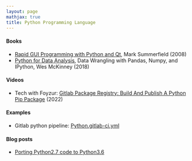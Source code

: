 ```yaml
---
layout: page
mathjax: true
title: Python Programming Language
---
```


#### Books
* [Rapid GUI Programming with Python and Qt](https://www.amazon.com/Rapid-GUI-Programming-Python-Summerfield/dp/B01FGKU9OK), Mark Summerfield (2008)
* [Python for Data Analysis](https://www.amazon.com/Python-Data-Analysis-Wrangling-IPython-ebook/dp/B075X4LT6K), Data Wrangling with Pandas, Numpy, and IPython, Wes McKinney (2018)

#### Videos
* Tech with Foyzur: [Gitlab Package Registry: Build And Publish A Python Pip Package](https://www.youtube.com/watch?v=g74Ir7EqTmM) (2022)

#### Examples
* Gitlab python pipeline: [Python.gitlab-ci.yml](https://gitlab.com/gitlab-org/gitlab/-/blob/master/lib/gitlab/ci/templates/Python.gitlab-ci.yml?_gl=1%2a1hnoi4m%2a_ga%2aMTgwMjU5ODQ1NC4xNjc3MTcxNTQ0%2a_ga_ENFH3X7M5Y%2aMTY3NzYxOTMzMi40LjAuMTY3NzYxOTMzMi4wLjAuMA..)

#### Blog posts
* [Porting Python2.7 code to Python3.6](https://bitdribble.github.io/python/2021/04/11/port-python2-to-python3/)
